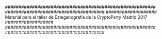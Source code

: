 #############################################################################################
################### Material para el taller de Esteganografía de la CryptoParty Madrid 2017 ##################
#############################################################################################
